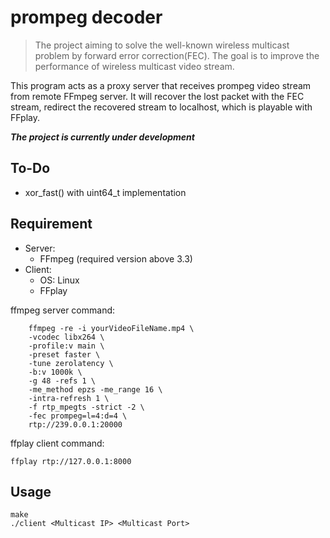 # prompeg decoder

>The project aiming to solve the well-known wireless multicast problem by forward error correction(FEC). The goal is to improve the performance of  wireless multicast video stream.

This program acts as a proxy server that receives prompeg video stream from remote FFmpeg server. It will recover the lost packet with the FEC stream, redirect the recovered stream to localhost, which is playable with FFplay.


***The project is currently under development***

## To-Do
- xor_fast() with uint64_t implementation

## Requirement
- Server:
    - FFmpeg (required version above 3.3)
- Client:
    - OS: Linux
    - FFplay


ffmpeg server command:
```
    ffmpeg -re -i yourVideoFileName.mp4 \
    -vcodec libx264 \
    -profile:v main \
    -preset faster \
    -tune zerolatency \
    -b:v 1000k \
    -g 48 -refs 1 \
    -me_method epzs -me_range 16 \
    -intra-refresh 1 \
    -f rtp_mpegts -strict -2 \
    -fec prompeg=l=4:d=4 \
    rtp://239.0.0.1:20000
```

ffplay client command:
```
ffplay rtp://127.0.0.1:8000
```
## Usage
```
make
./client <Multicast IP> <Multicast Port>
```
